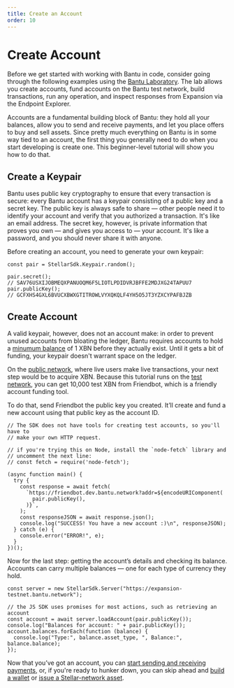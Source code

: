 ```yaml
---
title: Create an Account
order: 10
---
```


# Create Account

Before we get started with working with Bantu in code, consider going through the following examples using the [Bantu Laboratory](https://laboratory.bantu.network/). The lab allows you create accounts, fund accounts on the Bantu test network, build transactions, run any operation, and inspect responses from Expansion via the Endpoint Explorer.

Accounts are a fundamental building block of Bantu: they hold all your balances, allow you to send and receive payments, and let you place offers to buy and sell assets. Since pretty much everything on Bantu is in some way tied to an account, the first thing you generally need to do when you start developing is create one. This beginner-level tutorial will show you how to do that.

## Create a Keypair

Bantu uses public key cryptography to ensure that every transaction is secure: every Bantu account has a keypair consisting of a public key and a secret key. The public key is always safe to share — other people need it to identify your account and verify that you authorized a transaction. It's like an email address. The secret key, however, is private information that proves you own — and gives you access to — your account. It's like a password, and you should never share it with anyone.

Before creating an account, you need to generate your own keypair:

```text
const pair = StellarSdk.Keypair.random();

pair.secret();
// SAV76USXIJOBMEQXPANUOQM6F5LIOTLPDIDVRJBFFE2MDJXG24TAPUU7
pair.publicKey();
// GCFXHS4GXL6BVUCXBWXGTITROWLVYXQKQLF4YH5O5JT3YZXCYPAFBJZB
```

## Create Account

A valid keypair, however, does not an account make: in order to prevent unused accounts from bloating the ledger, Bantu requires accounts to hold a [minumum balance](../glossary/minimum-balance.md) of 1 XBN before they actually exist. Until it gets a bit of funding, your keypair doesn't warrant space on the ledger.

On the [public network](../glossary/network-passphrase.md), where live users make live transactions, your next step would be to acquire XBN. Because this tutorial runs on the [test network](../glossary/testnet.md), you can get 10,000 test XBN from Friendbot, which is a friendly account funding tool.

To do that, send Friendbot the public key you created. It’ll create and fund a new account using that public key as the account ID.

```text
// The SDK does not have tools for creating test accounts, so you'll have to
// make your own HTTP request.

// if you're trying this on Node, install the `node-fetch` library and
// uncomment the next line:
// const fetch = require('node-fetch');

(async function main() {
  try {
    const response = await fetch(
      `https://friendbot.dev.bantu.network?addr=${encodeURIComponent(
        pair.publicKey(),
      )}`,
    );
    const responseJSON = await response.json();
    console.log("SUCCESS! You have a new account :)\n", responseJSON);
  } catch (e) {
    console.error("ERROR!", e);
  }
})();
```

Now for the last step: getting the account’s details and checking its balance. Accounts can carry multiple balances — one for each type of currency they hold.

```text
const server = new StellarSdk.Server("https://expansion-testnet.bantu.network");

// the JS SDK uses promises for most actions, such as retrieving an account
const account = await server.loadAccount(pair.publicKey());
console.log("Balances for account: " + pair.publicKey());
account.balances.forEach(function (balance) {
  console.log("Type:", balance.asset_type, ", Balance:", balance.balance);
});

```

Now that you’ve got an account, you can [start sending and receiving payments](send-and-receive-payments.md), or, if you're ready to hunker down, you can skip ahead and [build a wallet](../building-apps/index.md) or [issue a Stellar-network asset](../issuing-assets/index.md).

